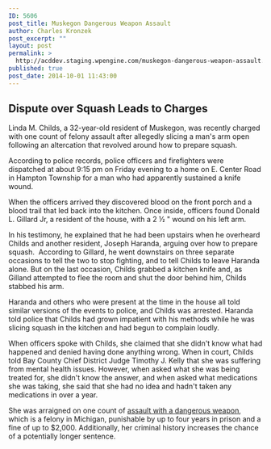```yaml
---
ID: 5606
post_title: Muskegon Dangerous Weapon Assault
author: Charles Kronzek
post_excerpt: ""
layout: post
permalink: >
  http://acddev.staging.wpengine.com/muskegon-dangerous-weapon-assault.html
published: true
post_date: 2014-10-01 11:43:00
---
```

<h2>Dispute over Squash Leads to Charges</h2>
Linda M. Childs, a 32-year-old resident of Muskegon, was recently charged with one count of felony assault after allegedly slicing a man's arm open following an altercation that revolved around how to prepare squash.

According to police records, police officers and firefighters were dispatched at about 9:15 pm on Friday evening to a home on E. Center Road in Hampton Township for a man who had apparently sustained a knife wound.<!--more-->

When the officers arrived they discovered blood on the front porch and a blood trail that led back into the kitchen. Once inside, officers found Donald L. Gillard Jr, a resident of the house, with a 2 ½ " wound on his left arm.

In his testimony, he explained that he had been upstairs when he overheard Childs and another resident, Joseph Haranda, arguing over how to prepare squash.  According to Gillard, he went downstairs on three separate occasions to tell the two to stop fighting, and to tell Childs to leave Haranda alone. But on the last occasion, Childs grabbed a kitchen knife and, as Gilland attempted to flee the room and shut the door behind him, Childs stabbed his arm.

Haranda and others who were present at the time in the house all told similar versions of the events to police, and Childs was arrested. Haranda told police that Childs had grown impatient with his methods while he was slicing squash in the kitchen and had begun to complain loudly.

When officers spoke with Childs, she claimed that she didn't know what had happened and denied having done anything wrong. When in court, Childs told Bay County Chief District Judge Timothy J. Kelly that she was suffering from mental health issues. However, when asked what she was being treated for, she didn't know the answer, and when asked what medications she was taking, she said that she had no idea and hadn't taken any medications in over a year.

She was arraigned on one count of <a href="http://acddev.staging.wpengine.com/michigan-assault-dangerous-weapon-attorneys.html" target="_blank">assault with a dangerous weapon</a>, which is a felony in Michigan, punishable by up to four years in prison and a fine of up to $2,000. Additionally, her criminal history increases the chance of a potentially longer sentence.